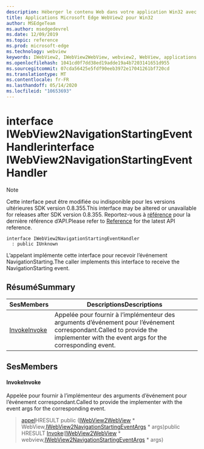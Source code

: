 ```yaml
---
description: Héberger le contenu Web dans votre application Win32 avec le contrôle Microsoft Edge WebView2
title: Applications Microsoft Edge WebView2 pour Win32
author: MSEdgeTeam
ms.author: msedgedevrel
ms.date: 12/09/2019
ms.topic: reference
ms.prod: microsoft-edge
ms.technology: webview
keywords: IWebView2, IWebView2WebView, webview2, WebView, applications Win32, Win32, Edge
ms.openlocfilehash: 1041cd0f7dd38ed19adde19a4b7203141651d955
ms.sourcegitcommit: 07cda56425e5fdf90eeb3972e17041261bf720cd
ms.translationtype: MT
ms.contentlocale: fr-FR
ms.lasthandoff: 05/14/2020
ms.locfileid: "10653693"
---
```

# <span data-ttu-id="3a3b3-104">interface IWebView2NavigationStartingEventHandler</span><span class="sxs-lookup"><span data-stu-id="3a3b3-104">interface IWebView2NavigationStartingEventHandler</span></span> 

> [!NOTE]
> <span data-ttu-id="3a3b3-105">Cette interface peut être modifiée ou indisponible pour les versions ultérieures SDK version 0.8.355.</span><span class="sxs-lookup"><span data-stu-id="3a3b3-105">This interface may be altered or unavailable for releases after SDK version 0.8.355.</span></span> <span data-ttu-id="3a3b3-106">Reportez-vous à [référence](../../../webview2-api-reference.md) pour la dernière référence d’API.</span><span class="sxs-lookup"><span data-stu-id="3a3b3-106">Please refer to [Reference](../../../webview2-api-reference.md) for the latest API reference.</span></span>

```
interface IWebView2NavigationStartingEventHandler
  : public IUnknown
```

<span data-ttu-id="3a3b3-107">L’appelant implémente cette interface pour recevoir l’événement NavigationStarting.</span><span class="sxs-lookup"><span data-stu-id="3a3b3-107">The caller implements this interface to receive the NavigationStarting event.</span></span>

## <span data-ttu-id="3a3b3-108">Résumé</span><span class="sxs-lookup"><span data-stu-id="3a3b3-108">Summary</span></span>

 <span data-ttu-id="3a3b3-109">Ses</span><span class="sxs-lookup"><span data-stu-id="3a3b3-109">Members</span></span>                        | <span data-ttu-id="3a3b3-110">Descriptions</span><span class="sxs-lookup"><span data-stu-id="3a3b3-110">Descriptions</span></span>
--------------------------------|---------------------------------------------
[<span data-ttu-id="3a3b3-111">Invoke</span><span class="sxs-lookup"><span data-stu-id="3a3b3-111">Invoke</span></span>](#invoke) | <span data-ttu-id="3a3b3-112">Appelée pour fournir à l’implémenteur des arguments d’événement pour l’événement correspondant.</span><span class="sxs-lookup"><span data-stu-id="3a3b3-112">Called to provide the implementer with the event args for the corresponding event.</span></span>

## <span data-ttu-id="3a3b3-113">Ses</span><span class="sxs-lookup"><span data-stu-id="3a3b3-113">Members</span></span>

#### <span data-ttu-id="3a3b3-114">Invoke</span><span class="sxs-lookup"><span data-stu-id="3a3b3-114">Invoke</span></span> 

<span data-ttu-id="3a3b3-115">Appelée pour fournir à l’implémenteur des arguments d’événement pour l’événement correspondant.</span><span class="sxs-lookup"><span data-stu-id="3a3b3-115">Called to provide the implementer with the event args for the corresponding event.</span></span>

> <span data-ttu-id="3a3b3-116">[appel](#invoke)HRESULT public ([IWebView2WebView](IWebView2WebView.md) \* WebView,[IWebView2NavigationStartingEventArgs](IWebView2NavigationStartingEventArgs.md) \* args)</span><span class="sxs-lookup"><span data-stu-id="3a3b3-116">public HRESULT [Invoke](#invoke)([IWebView2WebView](IWebView2WebView.md) \* webview,[IWebView2NavigationStartingEventArgs](IWebView2NavigationStartingEventArgs.md) \* args)</span></span>

